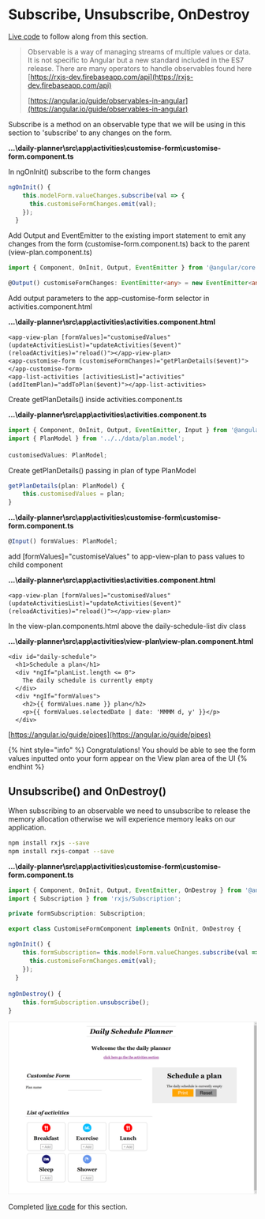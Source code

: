 # Subscribe, Unsubscribe, OnDestroy

[Live code](https://stackblitz.com/edit/s7-reactive-forms) to follow along from this section.

> Observable is a way of managing streams of multiple values or data. It is not specific to Angular but a new standard included in the ES7 release. There are many operators to handle observables found here [https://rxjs-dev.firebaseapp.com/api](https://rxjs-dev.firebaseapp.com/api)
>
> [https://angular.io/guide/observables-in-angular](https://angular.io/guide/observables-in-angular)

Subscribe is a method on an observable type that we will be using in this section to 'subscribe' to any changes on the form.

**...\daily-planner\src\app\activities\customise-form\customise-form.component.ts**

In ngOnInit\(\) subscribe to the form changes

```typescript
ngOnInit() {
    this.modelForm.valueChanges.subscribe(val => {
      this.customiseFormChanges.emit(val);
    });
  }
```

Add Output and EventEmitter to the existing import statement to emit any changes from the form \(customise-form.component.ts\) back to the parent \(view-plan.component.ts\)

```typescript
import { Component, OnInit, Output, EventEmitter } from '@angular/core';
```

```typescript
@Output() customiseFormChanges: EventEmitter<any> = new EventEmitter<any>();
```

Add output parameters to the app-customise-form selector in activities.component.html

**...\daily-planner\src\app\activities\activities.component.html**

<!--
TODO: This part doesn't seem to be in the live code.
`<app-customise-form (customiseFormChanges)="getPlanDetails($event)"></app-customise-form>`

Also, in live code it's in activities.component.html

That one is correct, than bellow should be:
-->

```markup
<app-view-plan [formValues]="customisedValues" (updateActivitiesList)="updateActivities($event)" (reloadActivities)="reload()"></app-view-plan>
<app-customise-form (customiseFormChanges)="getPlanDetails($event)"></app-customise-form>
<app-list-activities [activitiesList]="activities" (addItemPlan)="addToPlan($event)"></app-list-activities>
```

Create getPlanDetails\(\) inside activities.component.ts

**...\daily-planner\src\app\activities\activities.component.ts**

```typescript
import { Component, OnInit, Output, EventEmitter, Input } from '@angular/core';
import { PlanModel } from '../../data/plan.model';

customisedValues: PlanModel;
```

Create getPlanDetails\(\) passing in plan of type PlanModel

```typescript
getPlanDetails(plan: PlanModel) {
    this.customisedValues = plan;
}
```

**...\daily-planner\src\app\activities\customise-form\customise-form.component.ts**

```typescript
@Input() formValues: PlanModel;
```

add \[formValues\]="customiseValues" to app-view-plan to pass values to child component

**...\daily-planner\src\app\activities\activities.component.html**

```markup
<app-view-plan [formValues]="customisedValues" (updateActivitiesList)="updateActivities($event)" (reloadActivities)="reload()"></app-view-plan>
```

In the view-plan.components.html above the daily-schedule-list div class

**...\daily-planner\src\app\activities\view-plan\view-plan.component.html**

```markup
<div id="daily-schedule">
  <h1>Schedule a plan</h1>
  <div *ngIf="planList.length <= 0">
    The daily schedule is currently empty
  </div>
  <div *ngIf="formValues">
    <h2>{{ formValues.name }} plan</h2>
    <p>{{ formValues.selectedDate | date: 'MMMM d, y' }}</p>
  </div>
```

[https://angular.io/guide/pipes](https://angular.io/guide/pipes)

{% hint style="info" %}
Congratulations! You should be able to see the form values inputted onto your form appear on the View plan area of the UI
{% endhint %}

## Unsubscribe\(\) and OnDestroy\(\)

When subscribing to an observable we need to unsubscribe to release the memory allocation otherwise we will experience memory leaks on our application.

```bash
npm install rxjs --save
npm install rxjs-compat --save
```

<!--
TODO: When checking the live code, the following code is down below.
-->
**...\daily-planner\src\app\activities\customise-form\customise-form.component.ts**

```typescript
import { Component, OnInit, Output, EventEmitter, OnDestroy } from '@angular/core';
import { Subscription } from 'rxjs/Subscription';
```

```typescript
private formSubscription: Subscription;
```

```typescript
export class CustomiseFormComponent implements OnInit, OnDestroy {
```

```typescript
ngOnInit() {
    this.formSubscription= this.modelForm.valueChanges.subscribe(val => {
      this.customiseFormChanges.emit(val);
    });
  }

ngOnDestroy() {
    this.formSubscription.unsubscribe();
}
```

![subscribe-unsubscribe-ondestroy](../.gitbook/assets/subscribe-unsubscribe-ondestroy-result.png)

Completed [live code](https://stackblitz.com/edit/s8-subscribe-unsubscribe-ondestroy) for this section.


